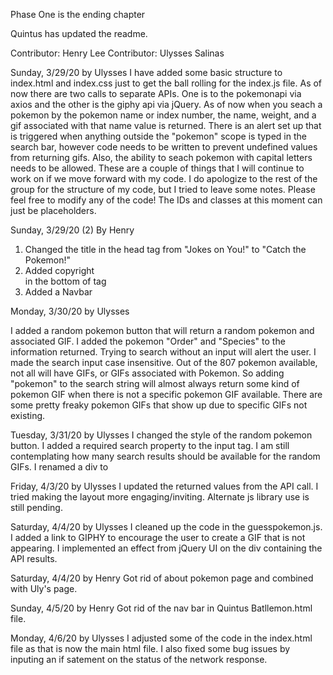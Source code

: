 Phase One is the ending chapter 

Quintus has updated the readme.

Contributor: Henry Lee
Contributor: Ulysses Salinas

Sunday, 3/29/20 by Ulysses
I have added some basic structure to index.html and index.css just to get the ball rolling for the index.js file. As of now there are two calls to separate APIs. One is to the pokemonapi via axios and the other is the giphy api via jQuery. As of now when you seach a pokemon by the pokemon name or index number, the name, weight, and a gif associated with that name value is returned. There is an alert set up that is triggered when anything outside the "pokemon" scope is typed in the search bar, however code needs to be written to prevent undefined values from returning gifs. Also, the ability to seach pokemon with capital letters needs to be allowed. These are a couple of things that I will continue to work on if we move forward with my code. I do apologize to the rest of the group for the structure of my code, but I tried to leave some notes. Please feel free to modify any of the code! The IDs and classes at this moment can just be placeholders. 


Sunday, 3/29/20 (2) By Henry
1. Changed the title in the head tag from "Jokes on You!" to "Catch the Pokemon!"
2. Added copyright <div> in the bottom of <body> tag
3. Added a Navbar

Monday, 3/30/20 by Ulysses

I added a random pokemon button that will return a random pokemon and associated GIF. 
I added the pokemon "Order" and "Species" to the information returned.
Trying to search without an input will alert the user.
I made the search input case insensitive. 
Out of the 807 pokemon available, not all will have GIFs, or GIFs associated with Pokemon. So adding "pokemon" to the search string will almost always return some kind of pokemon GIF when there is not a specific pokemon GIF available. There are some pretty freaky pokemon GIFs that show up due to specific GIFs not existing. 


Tuesday, 3/31/20 by Ulysses
I changed the style of the random pokemon button.
I added a required search property to the input tag.
I am still contemplating how many search results should be available for the random GIFs.
I renamed a div to <pokemon-container>

Friday, 4/3/20 by Ulysses
I updated the returned values from the API call.
I tried making the layout more engaging/inviting.
Alternate js library use is still pending. 

Saturday, 4/4/20 by Ulysses
I cleaned up the code in the guesspokemon.js.
I added a link to GIPHY to encourage the user to create a GIF that is not appearing.
I implemented an effect from jQuery UI on the div containing the API results.

Saturday, 4/4/20 by Henry
Got rid of about pokemon page and combined with Uly's page.

Sunday, 4/5/20 by Henry
Got rid of the nav bar in Quintus Batllemon.html file.

Monday, 4/6/20 by Ulysses
I adjusted some of the code in the index.html file as that is now the main html file.
I also fixed some bug issues by inputing an if satement on the status of the network response. 